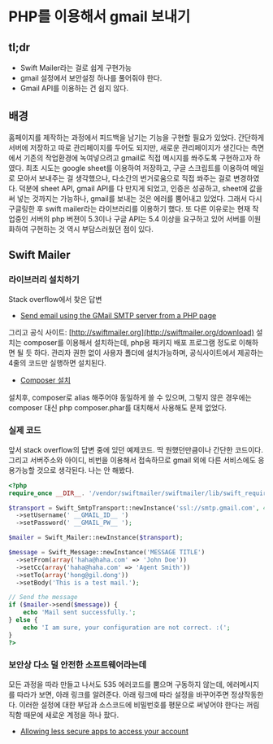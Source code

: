 # PHP를 이용해서 gmail 보내기

## tl;dr

* Swift Mailer라는 걸로 쉽게 구현가능
* gmail 설정에서 보안설정 하나를 풀어줘야 한다.
* Gmail API를 이용하는 건 쉽지 않다.

## 배경

홈페이지를 제작하는 과정에서 피드백을 남기는 기능을 구현할 필요가 있었다. 간단하게 서버에 저장하고 따로 관리페이지를 두어도 되지만, 새로운 관리페이지가 생긴다는 측면에서 기존의 작업환경에 녹여넣으려고 gmail로 직접 메시지를 쏴주도록 구현하고자 하였다. 최초 시도는 google sheet를 이용하여 저장하고, 구글 스크립트를 이용하여 메일로 모아서 보내주는 걸 생각했으나, 다소간의 번거로움으로 직접 쏴주는 걸로 변경하였다. 덕분에 sheet API, gmail API를 다 만지게 되었고, 인증은 성공하고, sheet에 값을 써 넣는 것까지는 가능하나, gmail를 보내는 것은 에러를 뿜어내고 있었다. 그래서 다시 구글링한 후 swift mailer라는 라이브러리를 이용하기 했다. 또 다른 이유로는 현재 작업중인 서버의 php 버젼이 5.3이나 구글 API는 5.4 이상을 요구하고 있어 서버를 이원화하여 구현하는 것 역시 부담스러웠던 점이 있다.

## Swift Mailer

### 라이브러리 설치하기

Stack overflow에서 찾은 답변

* [Send email using the GMail SMTP server from a PHP page](http://stackoverflow.com/questions/712392/send-email-using-the-gmail-smtp-server-from-a-php-page)

그리고 공식 사이트: [http://swiftmailer.org](http://swiftmailer.org/download)
설치는 composer를 이용해서 설치하는데, php용 패키지 배포 프로그램 정도로 이해하면 될 듯 하다.
관리자 권한 없이 사용자 폴더에 설치가능하며, 공식사이트에서 제공하는 4줄의 코드만 실행하면 설치된다.

* [Composer 설치](https://getcomposer.org/download/)

설치후, composer로 alias 해주어야 동일하게 쓸 수 있으며, 그렇지 않은 경우에는 composer 대신 php composer.phar를 대치해서 사용해도 문제 없었다.

### 실제 코드

앞서 stack overflow의 답변 중에 있던 예제코드. 딱 원했던만큼이나 간단한 코드이다. 그리고 서버주소와 아이디, 비번을 이용해서 접속하므로 gmail 외에 다른 서비스에도 응용가능할 것으로 생각된다. 나는 안 해봤다.

```php
<?php
require_once __DIR__. '/vendor/swiftmailer/swiftmailer/lib/swift_required.php';

$transport = Swift_SmtpTransport::newInstance('ssl://smtp.gmail.com', 465)
  ->setUsername(' __GMAIL_ID__ ')
  ->setPassword(' __GMAIL_PW__ ');

$mailer = Swift_Mailer::newInstance($transport);

$message = Swift_Message::newInstance('MESSAGE TITLE')
  ->setFrom(array('haha@haha.com' => 'John Doe'))
  ->setCc(array('haha@haha.com' => 'Agent Smith'))
  ->setTo(array('hong@gil.dong'))
  ->setBody('This is a test mail.');

// Send the message
if ($mailer->send($message)) {
    echo 'Mail sent successfully.';
} else {
    echo 'I am sure, your configuration are not correct. :(';
}
?>
```

### 보안상 다소 덜 안전한 소프트웨어라는데

모든 과정을 따라 만들고 나서도 535 에러코드를 뿜으며 구동하지 않는데, 에러메시지를 따라가 보면, 아래 링크를 알려준다. 아래 링크에 따라 설정을 바꾸어주면 정상작동한다. 이러한 설정에 대한 부담과 소스코드에 비밀번호를 평문으로 써넣어야 한다는 꺼림직함 때문에 새로운 계정을 하나 팠다.

* [Allowing less secure apps to access your account](https://support.google.com/accounts/answer/6010255?hl=en)

